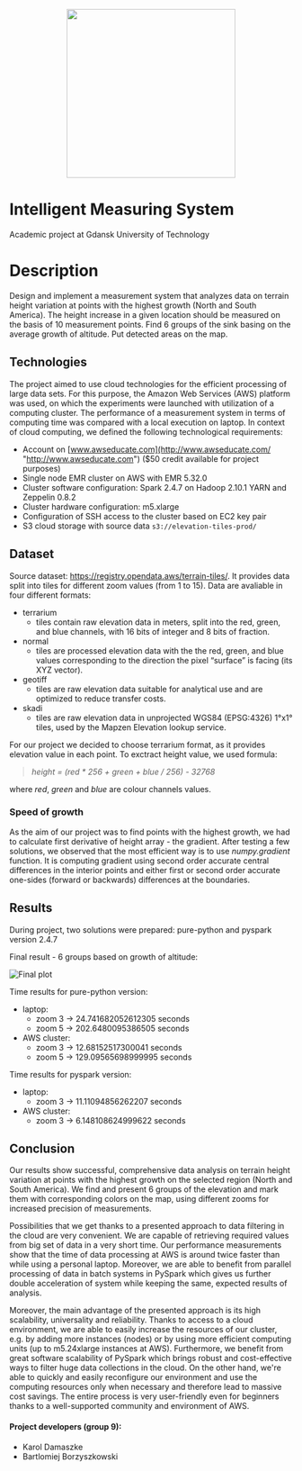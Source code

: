 <p align="center"><img src="https://www.sbcar.eu/wp-content/uploads/2018/05/Gdansk-University-of-Technology-loggo.png" width="300" align="middle"></p>

# Intelligent Measuring System
Academic project at Gdansk University of Technology

# Description
Design and implement a measurement system that analyzes data on terrain height variation at points with the highest growth (North and South America). The height increase in a given location should be measured on the basis of 10 measurement points. Find 6 groups of the sink basing on the average growth of altitude. Put detected areas on the map.

## Technologies
The project aimed to use cloud technologies for the efficient processing of large data sets. For this purpose, the Amazon Web Services (AWS) platform was used, on which the experiments were launched with utilization of a computing cluster. The performance of a measurement system in terms of computing time was compared with a local execution on laptop. In context of cloud computing, we defined the following technological requirements:

* Account on [www.awseducate.com](http://www.awseducate.com/ "http://www.awseducate.com") ($50 credit available for project purposes)
* Single node EMR cluster on AWS with EMR 5.32.0
* Cluster software configuration: Spark 2.4.7 on Hadoop 2.10.1 YARN and Zeppelin 0.8.2
* Cluster hardware configuration: m5.xlarge
* Configuration of SSH access to the cluster based on EC2 key pair
* S3 cloud storage with source data `s3://elevation-tiles-prod/`


## Dataset
Source dataset: https://registry.opendata.aws/terrain-tiles/. It provides data split into tiles for different zoom values (from 1 to 15). Data are avaliable in four different formats:
- terrarium
    - tiles contain raw elevation data in meters, split into the red, green, and blue channels, with 16 bits of integer and 8 bits of fraction.
- normal
    - tiles are processed elevation data with the the red, green, and blue values corresponding to the direction the pixel “surface” is facing (its XYZ vector).
- geotiff
    - tiles are raw elevation data suitable for analytical use and are optimized to reduce transfer costs.
- skadi
    - tiles are raw elevation data in unprojected WGS84 (EPSG:4326) 1°x1° tiles, used by the Mapzen Elevation lookup service.

For our project we decided to choose terrarium format, as it provides elevation value in each point. To exctract height value, we used formula:

>*height = (red * 256 + green + blue / 256) - 32768*

where *red*, *green* and *blue* are colour channels values.

### Speed of growth
As the aim of our project was to find points with the highest growth, we had to calculate first derivative of height array - the gradient. After testing a few solutions, we observed that the most efficient way is to use *numpy.gradient* function. It is computing gradient using second order accurate central differences in the interior points and either first or second order accurate one-sides (forward or backwards) differences at the boundaries.


## Results
During project, two solutions were prepared: pure-python and pyspark version 2.4.7


Final result - 6 groups based on growth of altitude:

![Final plot](results/gradient_map_groups.png)

Time results for pure-python version:
- laptop:
    - zoom 3 -> 24.741682052612305 seconds
    - zoom 5 -> 202.6480095386505 seconds
- AWS cluster:
    - zoom 3 -> 12.68152517300041 seconds
    - zoom 5 -> 129.09565698999995 seconds

Time results for pyspark version:
- laptop:
    - zoom 3 -> 11.11094856262207 seconds
- AWS cluster:
    - zoom 3 -> 6.148108624999622 seconds


## Conclusion

Our results show successful, comprehensive data analysis on terrain height variation at points with the highest growth on the selected region (North and South America). We find and present 6 groups of the elevation and mark them with corresponding colors on the map, using different zooms for increased precision of measurements.

Possibilities that we get thanks to a presented approach to data filtering in the cloud are very convenient. We are capable of retrieving required values from big set of data in a very short time. Our performance measurements show that the time of data processing at AWS is around twice faster than while using a personal laptop. Moreover, we are able to benefit from parallel processing of data in batch systems in PySpark which gives us further double acceleration of system while keeping the same, expected results of analysis.

Moreover, the main advantage of the presented approach is its high scalability, universality and reliability. Thanks to access to a cloud environment, we are able to easily increase the resources of our cluster, e.g. by adding more instances (nodes) or by using more efficient computing units (up to m5.24xlarge instances at AWS). Furthermore, we benefit from great software scalability of PySpark which brings robust and cost-effective ways to filter huge data collections in the cloud. On the other hand, we're able to quickly and easily reconfigure our environment and use the computing resources only when necessary and therefore lead to massive cost savings. The entire process is very user-friendly even for beginners thanks to a well-supported community and environment of AWS.


#### Project developers (group 9):
* Karol Damaszke
* Bartlomiej Borzyszkowski
